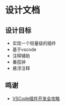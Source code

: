# 设计文档

## 设计目标

- 实现一个轻量级的插件
- 基于vscode
- 注释辅助
- 番茄钟
- 悬浮注释

## 鸣谢

- [VSCode插件开发全攻略](https://www.cnblogs.com/liuxianan/p/vscode-plugin-overview.html)